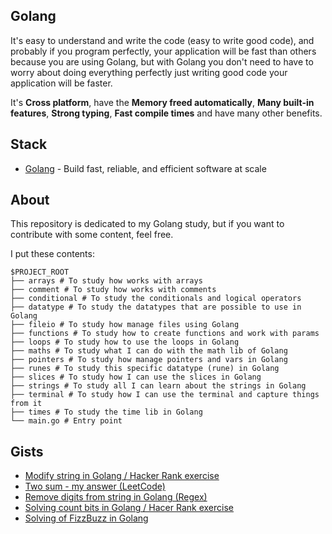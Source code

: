 ## Golang

It's easy to understand and write the code (easy to write good code), and probably if you program perfectly, your application will be fast than others because you are using Golang, but with Golang you don't need to have to worry about doing everything perfectly just writing good code your application will be faster.

It's **Cross platform**, have the **Memory freed automatically**, **Many built-in features**, **Strong typing**, **Fast compile times** and have many other benefits.

## Stack

- [Golang](https://go.dev) - Build fast, reliable, and efficient software at scale

## About

This repository is dedicated to my Golang study, but if you want to contribute with some content, feel free.

I put these contents:

```
$PROJECT_ROOT
├── arrays # To study how works with arrays
├── comment # To study how works with comments
├── conditional # To study the conditionals and logical operators
├── datatype # To study the datatypes that are possible to use in Golang
├── fileio # To study how manage files using Golang
├── functions # To study how to create functions and work with params
├── loops # To study how to use the loops in Golang
├── maths # To study what I can do with the math lib of Golang
├── pointers # To study how manage pointers and vars in Golang
├── runes # To study this specific datatype (rune) in Golang
├── slices # To study how I can use the slices in Golang
├── strings # To study all I can learn about the strings in Golang
├── terminal # To study how I can use the terminal and capture things from it
├── times # To study the time lib in Golang
└── main.go # Entry point
```

## Gists

- [Modify string in Golang / Hacker Rank exercise](https://gist.github.com/PedroGaletti/f293c73a4fa696dfd11a76972e3db6e0)
- [Two sum - my answer (LeetCode)](https://gist.github.com/PedroGaletti/ab48bf2414391ae1b2badb0627f55dfb)
- [Remove digits from string in Golang (Regex)](https://gist.github.com/PedroGaletti/ac2e106d6808079c27fb6c4f364137c8)
- [Solving count bits in Golang / Hacer Rank exercise](https://gist.github.com/PedroGaletti/97ad7f39dbcb81f92963c499581e6248)
- [Solving of FizzBuzz in Golang](https://gist.github.com/PedroGaletti/fd1fa4bf36f2a2e14d4f7ea924337a62)
